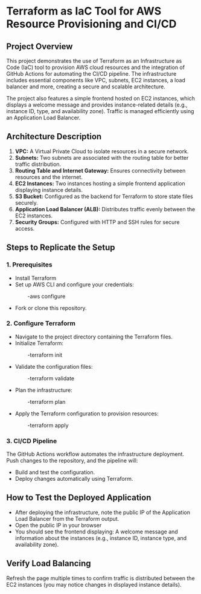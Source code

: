 # Terraform as IaC Tool for AWS Resource Provisioning and CI/CD

## Project Overview
This project demonstrates the use of Terraform as an Infrastructure as Code (IaC) tool to provision AWS cloud resources and the integration of GitHub Actions for automating the CI/CD pipeline. The infrastructure includes essential components like VPC, subnets, EC2 instances, a load balancer and more, creating a secure and scalable architecture.

The project also features a simple frontend hosted on EC2 instances, which displays a welcome message and provides instance-related details (e.g., instance ID, type, and availability zone). Traffic is managed efficiently using an Application Load Balancer.


## Architecture Description

1. **VPC:** A Virtual Private Cloud to isolate resources in a secure network.
2. **Subnets:** Two subnets are associated with the routing table for better traffic distribution.
3. **Routing Table and Internet Gateway:** Ensures connectivity between resources and the internet.
4. **EC2 Instances:** Two instances hosting a simple frontend application displaying instance details.
5. **S3 Bucket:** Configured as the backend for Terraform to store state files securely.
6. **Application Load Balancer (ALB):** Distributes traffic evenly between the EC2 instances.
7. **Security Groups:** Configured with HTTP and SSH rules for secure access.


## Steps to Replicate the Setup

### 1. Prerequisites

* Install Terraform
* Set up AWS CLI and configure your credentials:

&ensp;&ensp;&ensp;&ensp;&ensp;&ensp;&ensp;&ensp;-aws configure
* Fork or clone this repository.

### 2. Configure Terraform

* Navigate to the project directory containing the Terraform files.
* Initialize Terraform:

&ensp;&ensp;&ensp;&ensp;&ensp;&ensp;&ensp;&ensp;-terraform init
* Validate the configuration files:

&ensp;&ensp;&ensp;&ensp;&ensp;&ensp;&ensp;&ensp;-terraform validate
* Plan the infrastructure:

&ensp;&ensp;&ensp;&ensp;&ensp;&ensp;&ensp;&ensp;-terraform plan
* Apply the Terraform configuration to provision resources:

&ensp;&ensp;&ensp;&ensp;&ensp;&ensp;&ensp;&ensp;-terraform apply

### 3. CI/CD Pipeline

The GitHub Actions workflow automates the infrastructure deployment. Push changes to the repository, and the pipeline will:
* Build and test the configuration.
* Deploy changes automatically using Terraform.
    

## How to Test the Deployed Application

* After deploying the infrastructure, note the public IP of the Application Load Balancer from the Terraform output.
* Open the public IP in your browser
* You should see the frontend displaying: A welcome message and information about the instances (e.g., instance ID, instance type, and availability zone).


## Verify Load Balancing

Refresh the page multiple times to confirm traffic is distributed between the EC2 instances (you may notice changes in displayed instance details).
